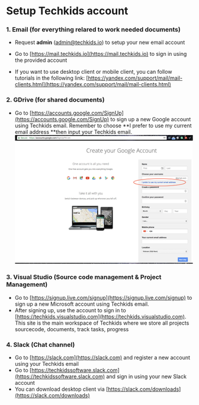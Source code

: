 # Setup Techkids account

### 1. Email \(for everything relared to work needed documents\)

* Request **admin** \(admin@techkids.io\) to setup your new email account
* Go to [https://mail.techkids.io](https://mail.techkids.io) to sign in using the provided account

* If you want to use desktop client or mobile client, you can follow tutorials in the following link: [https://yandex.com/support/mail/mail-clients.html](https://yandex.com/support/mail/mail-clients.html)

### 2. GDrive \(for shared documents\)

* Go to [https://accounts.google.com/SignUp](https://accounts.google.com/SignUp) to sign up a new Google account using Techkids email. Remember to choose **I prefer to use my current email address **then input your Techkids email.![](/assets/GoogleSignUpImage.png)

### 3. Visual Studio \(Source code management & Project Management\)

* Go to [https://signup.live.com/signup](https://signup.live.com/signup) to sign up a new Microsoft account using Techkids email. 
* After signing up, use the account to sign in to [https://techkids.visualstudio.com](https://techkids.visualstudio.com). This site is the main workspace of Techkids where we store all projects sourcecode, documents, track tasks, progress

### 4. Slack \(Chat channel\)

* Go to [https://slack.com](https://slack.com) and register a new account using your Techkids email
* Go to [https://techkidssoftware.slack.com](https://techkidssoftware.slack.com) and sign in using your new Slack account
* You can download desktop client via [https://slack.com/downloads](https://slack.com/downloads)



